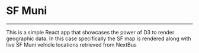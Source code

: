 # SF Muni
---
This is a simple React app that showcases the power of D3 to render geographic data. In this case specifically the SF map is rendered along with live SF Muni vehicle locations retrieved from NextBus
